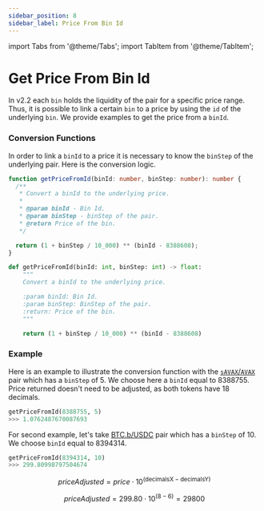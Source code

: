 ```yaml
---
sidebar_position: 8
sidebar_label: Price From Bin Id
---
```


import Tabs from '@theme/Tabs';
import TabItem from '@theme/TabItem';

# Get Price From Bin Id

In v2.2 each `bin` holds the liquidity of the pair for a specific price range. Thus, it is possible to link a certain `bin` to a price by using the `id` of the underlying `bin`. We provide examples to get the price from a `binId`.

### Conversion Functions

In order to link a `binId` to a price it is necessary to know the `binStep` of the underlying pair. Here is the conversion logic.
<Tabs>
<TabItem value="typescript" label="Typescript">

```typescript
function getPriceFromId(binId: number, binStep: number): number {
  /**
   * Convert a binId to the underlying price.
   *
   * @param binId - Bin Id.
   * @param binStep - binStep of the pair.
   * @return Price of the bin.
   */

  return (1 + binStep / 10_000) ** (binId - 8388608);
}
```

</TabItem>
<TabItem value="python" label="Python" default>

```python
def getPriceFromId(binId: int, binStep: int) -> float:
    """
    Convert a binId to the underlying price.

    :param binId: Bin Id.
    :param binStep: BinStep of the pair.
    :return: Price of the bin.
    """

    return (1 + binStep / 10_000) ** (binId - 8388608)
```

</TabItem>
</Tabs>

### Example

Here is an example to illustrate the conversion function with the [`sAVAX`/`AVAX`](https://traderjoexyz.com/avalanche/pool/v22/0x2b2c81e08f1af8835a78bb2a90ae924ace0ea4be/AVAX/5) pair which has a `binStep` of 5. We choose here a `binId` equal to 8388755. Price returned doesn't need to be adjusted, as both tokens have 18 decimals.

```python
getPriceFromId(8388755, 5)
>>> 1.0762487670087693
```

For second example, let's take [BTC.b/USDC](https://traderjoexyz.com/avalanche/pool/v21/0x152b9d0fdc40c096757f570a51e494bd4b943e50/0xb97ef9ef8734c71904d8002f8b6bc66dd9c48a6e/10) pair which has a `binStep` of 10. We choose `binId` equal to 8394314.

```python
getPriceFromId(8394314, 10)
>>> 299.80998797504674
```

$$
priceAdjusted = price\cdot 10^{(\text{decimalsX} - \text{decimalsY})}
$$

$$
priceAdjusted = 299.80 \cdot 10^{(\text{8} - \text{6})} = 29800
$$
